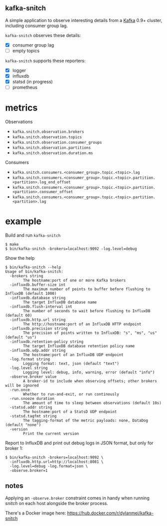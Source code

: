 kafka-snitch
------------

A simple application to observe interesting details from a [Kafka](http://kafka.apache.org) 0.9+ cluster, including consumer group lag.

`kafka-snitch` observes these details:

- [x] consumer group lag
- [ ] empty topics

`kafka-snitch` supports these reporters:

- [x] logger
- [x] influxdb
- [x] statsd (in progress)
- [ ] prometheus

# metrics

Observations

- `kafka.snitch.observation.brokers`
- `kafka.snitch.observation.topics`
- `kafka.snitch.observation.consumer_groups`
- `kafka.snitch.observation.partitions`
- `kafka.snitch.observation.duration.ms`

Consumers

- `kafka.snitch.consumers.<consumer_group>.topic.<topic>.lag`
- `kafka.snitch.consumers.<consumer_group>.topic.<topic>.partition.<partition>.log_end_offset`
- `kafka.snitch.consumers.<consumer_group>.topic.<topic>.partition.<partition>.consumer_offset`
- `kafka.snitch.consumers.<consumer_group>.topic.<topic>.partition.<partition>.lag`

# example

Build and run `kafka-snitch`

```
$ make
$ bin/kafka-snitch -brokers=localhost:9092 -log.level=debug
```

Show the help

```
$ bin/kafka-snitch --help
Usage of bin/kafka-snitch:
  -brokers string
    	The hostname:port of one or more Kafka brokers
  -influxdb.buffer-size int
    	The maximum number of points to buffer before flushing to InfluxDB (default 1000)
  -influxdb.database string
    	The target InfluxDB database name
  -influxdb.flush-interval int
    	The number of seconds to wait before flushing to InfluxDB (default 60)
  -influxdb.http.url string
    	The http://hostname:port of an InfluxDB HTTP endpoint
  -influxdb.precision string
    	The precision of points written to InfluxDB: "s", "ms", "us" (default "us")
  -influxdb.retention-policy string
    	The target InfluxDB database retention policy name
  -influxdb.udp.addr string
    	The hostname:port of an InfluxDB UDP endpoint
  -log.format string
    	Logging format: text, json (default "text")
  -log.level string
    	Logging level: debug, info, warning, error (default "info")
  -observe.broker value
    	A broker-id to include when observing offsets; other brokers will be ignored
  -run.once
    	Whether to run-and-exit, or run continously
  -run.snooze duration
    	The amount of time to sleep between observations (default 10s)
  -statsd.addr string
    	The hostname:port of a StatsD UDP endpoint
  -statsd.tagfmt string
    	The tagging-format of the metric payloads: none, DataDog (default "none")
  -version
    	Print the current version
```

Report to InfluxDB and print out debug logs in JSON format, but only for broker 1:

```
$ bin/kafka-snitch -brokers=localhost:9092 \
  -influxdb.http.url=http://localhost:8081 \
  -log.level=debug -log.format=json \
  -observe.broker=1
```

## notes

Applying an `-observe.broker` constraint comes in handy when running _snitch_ on each host alongside the broker process.

There's a Docker image here: https://hub.docker.com/r/dylanmei/kafka-snitch
